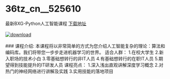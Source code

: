 # 36tz_cn__525610
最新BXG-Python人工智能课程
[下载地址](http://www.36tz.cn/article/525610 "下载地址")
<br/></br>[![download](http://36tz.cn/muke_img/2019_07_2-19-300x197.png "下载地址")](http://www.36tz.cn/article/525610 "下载地址")
<br/></br>### 课程介绍:
本课程将以非常简单的方式为您介绍人工智能复杂的理论：算法和编码库。我们将带您一步步走进机器学习的世界。
适合人群：
1.在校大学生
2.新入职场的技术小白
3.零基础想转行的非IT人员
4.有基础想转行的在职IT人员
5.期望得到技能提升的IT研发人员
课程亮点：
1.深入浅出直观讲解深度学习概念
2.对热门的神经网络进行讲解及实践
3.实用技能的落地项目


